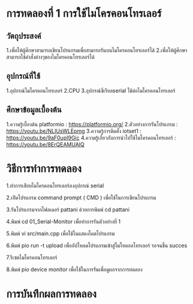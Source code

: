 # การทดลองที่ 1 การใช้ไมโครคอนโทรเลอร์
## วัตถุประสงค์
1.เพื่อให้ผู้ศึกษาสามารถเขียนโปรแกรมเพื่อสามารถรันบนไมโครคอนโทรเลอร์ได้
2.เพื่อให้ผู้ศึกษาสามารถใช้คำสั่งต่างๆของไมโครคอนโทรเลอร์ได้
## อุปกรณ์ที่ใช้
 1.อุปกรณ์ไมโครคอนโทรเลอร์
 2.CPU
 3.อุปกรณ์ซีเรียลserial ใช้ต่อไมโครคอนโทรเลอร์
## ศึกษาข้อมูลเบื้องต้น
 1.ความรู้เบื้องต้น platformio : https://platformio.org/
 2.ตัวอย่างการรันโปรแกรม : https://youtu.be/NLIUsWLEpmg
 3.ความรู้การติดตั้ง iotset1 : https://youtu.be/9aF0upI9Gic
 4.ความรู้เกี่ยวกับการนำไปใช้ไมโครคอนโทรเลอร์ : https://youtu.be/8ErQEAMUAlQ
# วิธีการทำการทดลอง
1.ทำการเสียบไมโครคอนโทรเลอร์ลงอุปกรณ์ serial  

2.เปิดโปรแกรม command prompt ( CMD ) เพื่อใช้ในการเขียนโปรแกรม

3.รันโปรแกรมจากโฟลเดอร์ pattani ด้วยการพิมพ์ cd pattani

4.พิมพ์ cd 01_Serial-Monitor เพื่อทำการรันตัวอย่างที่ 1

5.พิมพ์ vi src/main.cpp เพื่อใช้ในแสดงโคตโปรแกรม

6.พิมพ์ pio run -t upload เพื่ออัปโหลดโปรแกรมเข้าสู่ไมโทคอลโทรเลอร์ รอจนขึ้น succes

7.รีเซตไมโครคอนโทรเลอร์

8.พิมพ์ pio device monitor เพื่อใช้ในการรันเพื่อดูผลจากการทดลอง


# การบันทึกผลการทดลอง

